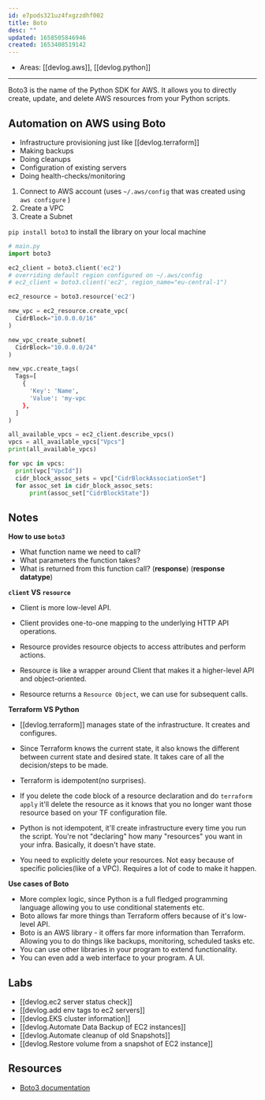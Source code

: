 ```yaml
---
id: e7pods321uz4fxgzzdhf002
title: Boto
desc: ""
updated: 1658505846946
created: 1653408519142
---
```


- Areas: [[devlog.aws]], [[devlog.python]]

---

Boto3 is the name of the Python SDK for AWS. It allows you to directly create, update, and delete AWS resources from your Python scripts.

## Automation on AWS using Boto

- Infrastructure provisioning just like [[devlog.terraform]]
- Making backups
- Doing cleanups
- Configuration of existing servers
- Doing health-checks/monitoring

1. Connect to AWS account (uses `~/.aws/config` that was created using `aws configure` )
2. Create a VPC
3. Create a Subnet

`pip install boto3` to install the library on your local machine

```py
# main.py
import boto3

ec2_client = boto3.client('ec2')
# overriding default region configured on ~/.aws/config
# ec2_client = boto3.client('ec2', region_name="eu-central-1")

ec2_resource = boto3.resource('ec2')

new_vpc = ec2_resource.create_vpc(
  CidrBlock="10.0.0.0/16"
)

new_vpc_create_subnet(
  CidrBlock="10.0.0.0/24"
)

new_vpc.create_tags(
  Tags=[
    {
      'Key': 'Name',
      'Value': 'my-vpc
    },
  ]
)

all_available_vpcs = ec2_client.describe_vpcs()
vpcs = all_available_vpcs["Vpcs"]
print(all_available_vpcs)

for vpc in vpcs:
  print(vpc["VpcId"])
  cidr_block_assoc_sets = vpc["CidrBlockAssociationSet"]
  for assoc_set in cidr_block_assoc_sets:
      print(assoc_set["CidrBlockState"])
```

## Notes

**How to use `boto3`**

- What function name we need to call?
- What parameters the function takes?
- What is returned from this function call? (**response**) (**response datatype**)

**`client` VS `resource`**

- Client is more low-level API.
- Client provides one-to-one mapping to the underlying HTTP API operations.

- Resource provides resource objects to access attributes and perform actions.
- Resource is like a wrapper around Client that makes it a higher-level API and object-oriented.
- Resource returns a `Resource Object`, we can use for subsequent calls.

**Terraform VS Python**

- [[devlog.terraform]] manages state of the infrastructure. It creates and configures.
- Since Terraform knows the current state, it also knows the different between current state and desired state. It takes care of all the decision/steps to be made.
- Terraform is idempotent(no surprises).
- If you delete the code block of a resource declaration and do `terraform apply` it'll delete the resource as it knows that you no longer want those resource based on your TF configuration file.

- Python is not idempotent, it'll create infrastructure every time you run the script. You're not "declaring" how many "resources" you want in your infra. Basically, it doesn't have state.
- You need to explicitly delete your resources. Not easy because of specific policies(like of a VPC). Requires a lot of code to make it happen.

**Use cases of Boto**

- More complex logic, since Python is a full fledged programming language allowing you to use conditional statements etc.
- Boto allows far more things than Terraform offers because of it's low-level API.
- Boto is an AWS library - it offers far more information than Terraform. Allowing you to do things like backups, monitoring, scheduled tasks etc.
- You can use other libraries in your program to extend functionality.
- You can even add a web interface to your program. A UI.

## Labs

- [[devlog.ec2 server status check]]
- [[devlog.add env tags to  ec2 servers]]
- [[devlog.EKS cluster information]]
- [[devlog.Automate Data Backup of EC2 instances]]
- [[devlog.Automate cleanup of old Snapshots]]
- [[devlog.Restore volume from a snapshot of EC2 instance]]

## Resources

- [Boto3 documentation](https://boto3.amazonaws.com/v1/documentation/api/latest/index.html)
